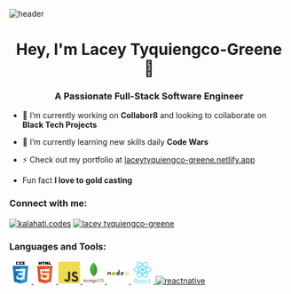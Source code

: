 ![header](https://capsule-render.vercel.app/api?type=soft&color=gradient&height=300&section=footer&text=Kalahati%20Codes&fontSize=90)

<h1 align="center">Hey, I'm Lacey Tyquiengco-Greene 👋</h1>
<h3 align="center">A Passionate Full-Stack Software Engineer</h3>

- 🔭 I’m currently working on **Collabor8** and looking to collaborate on **Black Tech Projects**

- 🌱 I’m currently learning new skills daily **Code Wars**

- ⚡ Check out my portfolio at [laceytyquiengco-greene.netlify.app](laceytyquiengco-greene.netlify.app)

- Fun fact **I love to gold casting**

<h3 align="left">Connect with me:</h3>
<p align="left">
<a href="https://twitter.com/kalahati.codes" target="blank"><img align="center" src="https://raw.githubusercontent.com/rahuldkjain/github-profile-readme-generator/master/src/images/icons/Social/twitter.svg" alt="kalahati.codes" height="30" width="40" /></a>
<a href="https://linkedin.com/in/lacey tyquiengco-greene" target="blank"><img align="center" src="https://raw.githubusercontent.com/rahuldkjain/github-profile-readme-generator/master/src/images/icons/Social/linked-in-alt.svg" alt="lacey tyquiengco-greene" height="30" width="40" /></a>
</p>



<h3 align="left">Languages and Tools:</h3>
<p align="left"> <a href="https://www.w3schools.com/css/" target="_blank" rel="noreferrer"> <img src="https://raw.githubusercontent.com/devicons/devicon/master/icons/css3/css3-original-wordmark.svg" alt="css3" width="40" height="40"/> </a> <a href="https://www.w3.org/html/" target="_blank" rel="noreferrer"> <img src="https://raw.githubusercontent.com/devicons/devicon/master/icons/html5/html5-original-wordmark.svg" alt="html5" width="40" height="40"/> </a> <a href="https://developer.mozilla.org/en-US/docs/Web/JavaScript" target="_blank" rel="noreferrer"> <img src="https://raw.githubusercontent.com/devicons/devicon/master/icons/javascript/javascript-original.svg" alt="javascript" width="40" height="40"/> </a> <a href="https://www.mongodb.com/" target="_blank" rel="noreferrer"> <img src="https://raw.githubusercontent.com/devicons/devicon/master/icons/mongodb/mongodb-original-wordmark.svg" alt="mongodb" width="40" height="40"/> </a> <a href="https://nodejs.org" target="_blank" rel="noreferrer"> <img src="https://raw.githubusercontent.com/devicons/devicon/master/icons/nodejs/nodejs-original-wordmark.svg" alt="nodejs" width="40" height="40"/> </a> <a href="https://reactjs.org/" target="_blank" rel="noreferrer"> <img src="https://raw.githubusercontent.com/devicons/devicon/master/icons/react/react-original-wordmark.svg" alt="react" width="40" height="40"/> </a> <a href="https://reactnative.dev/" target="_blank" rel="noreferrer"> <img src="https://reactnative.dev/img/header_logo.svg" alt="reactnative" width="40" height="40"/> </a> </p>



